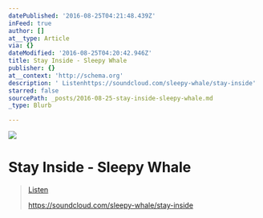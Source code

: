 ```yaml
---
datePublished: '2016-08-25T04:21:48.439Z'
inFeed: true
author: []
at__type: Article
via: {}
dateModified: '2016-08-25T04:20:42.946Z'
title: Stay Inside - Sleepy Whale
publisher: {}
at__context: 'http://schema.org'
description: ' Listenhttps://soundcloud.com/sleepy-whale/stay-inside'
starred: false
sourcePath: _posts/2016-08-25-stay-inside-sleepy-whale.md
_type: Blurb

---
```

![](https://the-grid-user-content.s3-us-west-2.amazonaws.com/0d94a7eb-5137-4702-8bc4-38f0f62ce961.png)

# Stay Inside - Sleepy Whale

> [Listen][0]
> 
> https://soundcloud.com/sleepy-whale/stay-inside



[0]: https://soundcloud.com/sleepy-whale/stay-inside